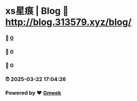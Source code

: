 # xs星痕 | Blog :link: http://blog.313579.xyz/blog/ 
### :page_facing_up: [0](http://blog.313579.xyz/blog//tag.html) 
### :speech_balloon: 0 
### :hibiscus: 0 
### :alarm_clock: 2025-03-22 17:04:26 
### Powered by :heart: [Gmeek](https://github.com/Meekdai/Gmeek)
